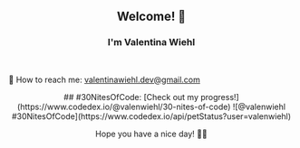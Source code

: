 ### 

<h2 align="center"> Welcome! 💜</h2>

<h3 align="center"> I'm Valentina Wiehl </h3> </br>


📩 How to reach me: valentinawiehl.dev@gmail.com

<div align= "center">
  ## #30NitesOfCode:
  [Check out my progress!](https://www.codedex.io/@valenwiehl/30-nites-of-code)  
  ![@valenwiehl #30NitesOfCode](https://www.codedex.io/api/petStatus?user=valenwiehl)
</div>

<p align="center"> Hope you have a nice day! 🧚‍♀️ </p>


